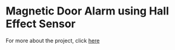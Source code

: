 # Magnetic Door Alarm using Hall Effect Sensor

For more about the project, click [here](https://www.hackster.io/techmirtz/door-alarm-using-magnetic-hall-sensor-8ccb45)
